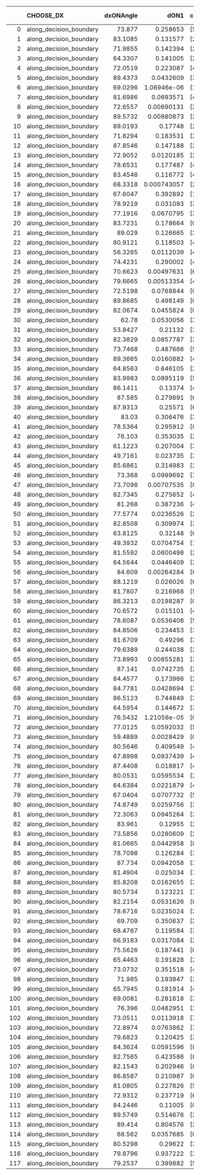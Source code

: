 |     | CHOOSE_DX               |   dxONAngle |        dON1 | cIDON1   |   dON_patch_1 |   nTON |         dON |   dxOFFAngle |       dOFF1 | cIDOFF1   |   dOFF_patch_1 |   nTOFF |        dOFF | SUCCESS   |   nExp |   dual_point_id |   subpoint_time_seconds |   total_execution_time |        logp |         dOFF/dON | Vote dOFF>dON   |
|----:|:------------------------|------------:|------------:|:---------|--------------:|-------:|------------:|-------------:|------------:|:----------|---------------:|--------:|------------:|:----------|-------:|----------------:|------------------------:|-----------------------:|------------:|-----------------:|:----------------|
|   0 | along_decision_boundary |     73.877  | 0.258653    | [5 7]    |   0.258653    |      1 | 0.258653    |      64.2306 | 0.152331    | [5 7]     |    0.152331    |       1 | 0.152331    | False     |      1 |               7 |                 3.49927 |                4.17058 |  0          |      0.588942    | False           |
|   1 | along_decision_boundary |     83.1085 | 0.131577    | [2 5]    |   0.131577    |      1 | 0.131577    |      86.0441 | 0.0514414   | [2 5]     |    0.0514414   |       1 | 0.0514414   | False     |      2 |               8 |                 1.93773 |                6.11425 | -0.5        |      0.390962    | False           |
|   2 | along_decision_boundary |     71.9855 | 0.142394    | [2 9]    |   0.142394    |      1 | 0.142394    |      72.5732 | 0.655292    | [2 9]     |    0.655292    |       1 | 0.655292    | True      |      3 |              11 |                 4.68255 |               14.233   | -1          |      4.60198     | True            |
|   3 | along_decision_boundary |     64.3307 | 0.141005    | [2 5]    |   0.141005    |      1 | 0.141005    |      72.461  | 0.0223086   | [2 5]     |    0.0223086   |       1 | 0.0223086   | False     |      4 |              14 |                 1.6123  |               15.937   | -0.166667   |      0.158212    | False           |
|   4 | along_decision_boundary |     72.0519 | 0.223087    | [4 7]    |   0.223087    |      1 | 0.223087    |      71.1027 | 0.197462    | [4 7]     |    0.197462    |       1 | 0.197462    | False     |      5 |              15 |                 3.34123 |               19.2837  | -0.5        |      0.885134    | False           |
|   5 | along_decision_boundary |     89.4373 | 0.0432609   | [3 5]    |   0.0432609   |      1 | 0.0432609   |      71.4484 | 0.317106    | [3 5]     |    0.317106    |       1 | 0.317106    | True      |      6 |              16 |                 3.36456 |               22.6583  | -0.9        |      7.33009     | True            |
|   6 | along_decision_boundary |     69.0296 | 1.06946e-06 | [1 8]    |   1.06946e-06 |      1 | 1.06946e-06 |      79.4846 | 0.155533    | [1 8]     |    0.155533    |       1 | 0.155533    | True      |      7 |              19 |                 1.2191  |               26.7939  | -0.333333   | 145432           | True            |
|   7 | along_decision_boundary |     81.6986 | 0.0693571   | [4 6]    |   0.0693571   |      1 | 0.0693571   |      75.833  | 0.0519448   | [4 6]     |    0.0519448   |       1 | 0.0519448   | False     |      8 |              20 |                 2.10125 |               28.9022  | -0.0714286  |      0.748946    | False           |
|   8 | along_decision_boundary |     72.6557 | 0.00690131  | [2 7]    |   0.00690131  |      1 | 0.00690131  |      81.8737 | 0.13961     | [2 7]     |    0.13961     |       1 | 0.13961     | True      |      9 |              21 |                 2.10331 |               31.0104  | -0.25       |     20.2295      | True            |
|   9 | along_decision_boundary |     89.5732 | 0.00880873  | [2 7]    |   0.00880873  |      1 | 0.00880873  |      74.9452 | 0.219358    | [2 7]     |    0.219358    |       1 | 0.219358    | True      |     10 |              22 |                 2.97125 |               33.9867  | -0.0555556  |     24.9023      | True            |
|  10 | along_decision_boundary |     89.0193 | 0.17748     | [2 7]    |   0.17748     |      1 | 0.17748     |      81.2869 | 0.423661    | [2 7]     |    0.423661    |       1 | 0.423661    | True      |     11 |              23 |                 5.39827 |               39.3905  | -0          |      2.38709     | True            |
|  11 | along_decision_boundary |     71.8294 | 0.183531    | [2 6]    |   0.183531    |      1 | 0.183531    |      73.3795 | 0.128049    | [2 6]     |    0.128049    |       1 | 0.128049    | False     |     12 |              24 |                 2.5159  |               41.9148  | -0.0454545  |      0.697698    | False           |
|  12 | along_decision_boundary |     87.8546 | 0.147188    | [2 7]    |   0.147188    |      1 | 0.147188    |      73.9519 | 0.000735165 | [2 7]     |    0.000735165 |       1 | 0.000735165 | False     |     13 |              27 |                 2.05818 |               48.35    | -0          |      0.00499474  | False           |
|  13 | along_decision_boundary |     72.9052 | 0.0120185   | [2 7]    |   0.0120185   |      1 | 0.0120185   |      72.6725 | 0.107199    | [2 7]     |    0.107199    |       1 | 0.107199    | True      |     14 |              28 |                 1.76897 |               50.1269  | -0.0384615  |      8.91954     | True            |
|  14 | along_decision_boundary |     78.6531 | 0.177487    | [4 7]    |   0.177487    |      1 | 0.177487    |      80.416  | 1.31201     | [4 7]     |    1.31201     |       1 | 1.31201     | True      |     15 |              29 |                 4.42015 |               54.552   | -0          |      7.39216     | True            |
|  15 | along_decision_boundary |     83.4548 | 0.116772    | [4 5]    |   0.116772    |      1 | 0.116772    |      87.2909 | 0.0456816   | [4 5]     |    0.0456816   |       1 | 0.0456816   | False     |     16 |              31 |                 1.98989 |               58.6494  | -0.0333333  |      0.391204    | False           |
|  16 | along_decision_boundary |     68.3318 | 0.000743057 | [2 8]    |   0.000743057 |      1 | 0.000743057 |      57.2826 | 0.209782    | [2 8]     |    0.209782    |       1 | 0.209782    | True      |     17 |              32 |                 2.78298 |               61.4413  | -0          |    282.323       | True            |
|  17 | along_decision_boundary |     67.6047 | 0.392892    | [1 8]    |   0.392892    |      1 | 0.392892    |      69.6065 | 0.0490172   | [0 8]     |    0.0490172   |       1 | 0.0490172   | False     |     18 |              34 |                 3.90033 |               65.3822  | -0.0294118  |      0.12476     | False           |
|  18 | along_decision_boundary |     78.9219 | 0.031093    | [3 5]    |   0.031093    |      1 | 0.031093    |      84.8848 | 0.0854306   | [3 5]     |    0.0854306   |       1 | 0.0854306   | True      |     19 |              35 |                 1.62647 |               67.0151  | -0          |      2.74759     | True            |
|  19 | along_decision_boundary |     77.1916 | 0.0670795   | [3 5]    |   0.0670795   |      1 | 0.0670795   |      85.5019 | 0.245874    | [3 5]     |    0.245874    |       1 | 0.245874    | True      |     20 |              36 |                 3.09211 |               70.1132  | -0.0263158  |      3.66542     | True            |
|  20 | along_decision_boundary |     83.7231 | 0.178664    | [0 7]    |   0.178664    |      1 | 0.178664    |      72.2095 | 0.22498     | [1 7]     |    0.22498     |       1 | 0.22498     | True      |     21 |              40 |                 4.74888 |               75.0086  | -0.1        |      1.25924     | True            |
|  21 | along_decision_boundary |     89.029  | 0.126665    | [3 5]    |   0.126665    |      1 | 0.126665    |      54.4927 | 0.393487    | [3 5]     |    0.393487    |       1 | 0.393487    | True      |     22 |              41 |                 4.9244  |               79.9395  | -0.214286   |      3.10652     | True            |
|  22 | along_decision_boundary |     80.9121 | 0.118503    | [4 7]    |   0.118503    |      1 | 0.118503    |      80.7739 | 0.101672    | [4 7]     |    0.101672    |       1 | 0.101672    | False     |     23 |              44 |                 2.25347 |               84.7423  | -0.363636   |      0.857973    | False           |
|  23 | along_decision_boundary |     56.3265 | 0.0112039   | [4 7]    |   0.0112039   |      1 | 0.0112039   |      65.9429 | 0.120459    | [4 7]     |    0.120459    |       1 | 0.120459    | True      |     24 |              45 |                 2.60828 |               87.3579  | -0.195652   |     10.7516      | True            |
|  24 | along_decision_boundary |     74.4231 | 0.290002    | [4 8]    |   0.290002    |      1 | 0.290002    |      75.2649 | 0.146345    | [4 8]     |    0.146345    |       1 | 0.146345    | False     |     25 |              46 |                 3.83273 |               91.2054  | -0.333333   |      0.504636    | False           |
|  25 | along_decision_boundary |     70.6623 | 0.00497631  | [6 9]    |   0.00497631  |      1 | 0.00497631  |      78.8817 | 0.679318    | [6 9]     |    0.679318    |       1 | 0.679318    | True      |     26 |              49 |                 3.79345 |               95.1054  | -0.18       |    136.51        | True            |
|  26 | along_decision_boundary |     79.6665 | 0.00513354  | [4 6]    |   0.00513354  |      1 | 0.00513354  |      81.9668 | 0.0598683   | [4 6]     |    0.0598683   |       1 | 0.0598683   | True      |     27 |              50 |                 1.24254 |               96.3532  | -0.307692   |     11.6622      | True            |
|  27 | along_decision_boundary |     72.5198 | 0.0768844   | [0 1]    |   0.0768844   |      1 | 0.0768844   |      83.1775 | 0.11363     | [0 1]     |    0.11363     |       1 | 0.11363     | True      |     28 |              51 |                 2.99665 |               99.3578  | -0.462963   |      1.47793     | True            |
|  28 | along_decision_boundary |     89.8685 | 0.498149    | [0 1]    |   0.498149    |      1 | 0.498149    |      56.5092 | 0.0448837   | [0 1]     |    0.0448837   |       1 | 0.0448837   | False     |     29 |              52 |                 5.8099  |              105.177   | -0.642857   |      0.0901011   | False           |
|  29 | along_decision_boundary |     82.0674 | 0.0455824   | [0 9]    |   0.0455824   |      1 | 0.0455824   |      77.0015 | 1.77447e-05 | [1 9]     |    1.77447e-05 |       1 | 1.77447e-05 | False     |     30 |              54 |                 1.55032 |              106.775   | -0.431034   |      0.000389289 | False           |
|  30 | along_decision_boundary |     62.78   | 0.0530056   | [3 6]    |   0.0530056   |      1 | 0.0530056   |      76.9986 | 0.00449686  | [3 6]     |    0.00449686  |       1 | 0.00449686  | False     |     31 |              57 |                 1.18333 |              110.591   | -0.266667   |      0.0848374   | False           |
|  31 | along_decision_boundary |     53.8427 | 0.21132     | [3 6]    |   0.21132     |      1 | 0.21132     |      55.7625 | 0.0830415   | [3 6]     |    0.0830415   |       1 | 0.0830415   | False     |     32 |              59 |                 2.84529 |              113.484   | -0.145161   |      0.392966    | False           |
|  32 | along_decision_boundary |     82.3829 | 0.0857787   | [3 5]    |   0.0857787   |      1 | 0.0857787   |      74.1078 | 0.270819    | [3 5]     |    0.270819    |       1 | 0.270819    | True      |     33 |              61 |                 4.21805 |              121.066   | -0.0625     |      3.15718     | True            |
|  33 | along_decision_boundary |     73.7468 | 0.487666    | [5 9]    |   0.487666    |      1 | 0.487666    |      65.4301 | 0.00793761  | [5 9]     |    0.00793761  |       1 | 0.00793761  | False     |     34 |              69 |                 6.91188 |              142.689   | -0.136364   |      0.0162767   | False           |
|  34 | along_decision_boundary |     89.3665 | 0.0160882   | [4 6]    |   0.0160882   |      1 | 0.0160882   |      82.069  | 0.378205    | [4 6]     |    0.378205    |       1 | 0.378205    | True      |     35 |              72 |                 3.56565 |              149.881   | -0.0588235  |     23.5083      | True            |
|  35 | along_decision_boundary |     64.8563 | 0.646105    | [3 5]    |   0.646105    |      1 | 0.646105    |      60.0119 | 0.229648    | [3 5]     |    0.229648    |       1 | 0.229648    | False     |     36 |              75 |                 1.93133 |              155.498   | -0.128571   |      0.355434    | False           |
|  36 | along_decision_boundary |     83.9983 | 0.0895119   | [5 6]    |   0.0895119   |      1 | 0.0895119   |      82.7212 | 0.146434    | [5 6]     |    0.146434    |       1 | 0.146434    | True      |     37 |              76 |                 1.81509 |              157.321   | -0.0555556  |      1.63592     | True            |
|  37 | along_decision_boundary |     86.1411 | 0.13374     | [4 8]    |   0.13374     |      1 | 0.13374     |      82.8963 | 0.101427    | [4 8]     |    0.101427    |       1 | 0.101427    | False     |     38 |              78 |                 2.68306 |              160.038   | -0.121622   |      0.758389    | False           |
|  38 | along_decision_boundary |     87.585  | 0.279891    | [6 7]    |   0.279891    |      1 | 0.279891    |      86.0518 | 0.208738    | [6 7]     |    0.208738    |       1 | 0.208738    | False     |     39 |              80 |                 2.59162 |              162.677   | -0.0526316  |      0.745781    | False           |
|  39 | along_decision_boundary |     87.9313 | 0.25571     | [6 7]    |   0.25571     |      1 | 0.25571     |      84.372  | 0.0304103   | [6 7]     |    0.0304103   |       1 | 0.0304103   | False     |     40 |              81 |                 3.12879 |              165.815   | -0.0128205  |      0.118925    | False           |
|  40 | along_decision_boundary |     83.03   | 0.306476    | [3 5]    |   0.306476    |      1 | 0.306476    |      74.8989 | 0.0729784   | [3 5]     |    0.0729784   |       1 | 0.0729784   | False     |     41 |              86 |                 5.09854 |              171.069   | -0          |      0.238121    | False           |
|  41 | along_decision_boundary |     78.5364 | 0.295912    | [8 9]    |   0.295912    |      1 | 0.295912    |      71.9945 | 0.403464    | [8 9]     |    0.403464    |       1 | 0.403464    | True      |     42 |              87 |                 6.45228 |              177.527   | -0.0121951  |      1.36346     | True            |
|  42 | along_decision_boundary |     76.103  | 0.353035    | [3 5]    |   0.353035    |      1 | 0.353035    |      65.1864 | 0.0299194   | [3 5]     |    0.0299194   |       1 | 0.0299194   | False     |     43 |              88 |                 3.2275  |              180.762   | -0          |      0.084749    | False           |
|  43 | along_decision_boundary |     61.1223 | 0.207004    | [3 5]    |   0.207004    |      1 | 0.207004    |      61.4162 | 0.0464287   | [3 5]     |    0.0464287   |       1 | 0.0464287   | False     |     44 |              89 |                 3.22642 |              183.997   | -0.0116279  |      0.224289    | False           |
|  44 | along_decision_boundary |     49.7161 | 0.023735    | [3 6]    |   0.023735    |      1 | 0.023735    |      54.2505 | 0.0475456   | [3 6]     |    0.0475456   |       1 | 0.0475456   | True      |     45 |              91 |                 1.24428 |              185.287   | -0.0454545  |      2.00319     | True            |
|  45 | along_decision_boundary |     85.6861 | 0.314983    | [2 4]    |   0.314983    |      1 | 0.314983    |      77.962  | 0.287856    | [2 4]     |    0.287856    |       1 | 0.287856    | False     |     46 |              93 |                 4.18855 |              189.524   | -0.0111111  |      0.913877    | False           |
|  46 | along_decision_boundary |     73.368  | 0.0999692   | [7 9]    |   0.0999692   |      1 | 0.0999692   |      73.7088 | 0.109377    | [7 9]     |    0.109377    |       1 | 0.109377    | True      |     47 |              96 |                 1.2747  |              192.715   | -0.0434783  |      1.09411     | True            |
|  47 | along_decision_boundary |     73.7098 | 0.00707535  | [8 9]    |   0.00707535  |      1 | 0.00707535  |      60.9653 | 0.102959    | [8 9]     |    0.102959    |       1 | 0.102959    | True      |     48 |              99 |                 2.39072 |              201.332   | -0.0106383  |     14.5517      | True            |
|  48 | along_decision_boundary |     82.7345 | 0.275652    | [4 7]    |   0.275652    |      1 | 0.275652    |      73.0127 | 0.382562    | [4 7]     |    0.382562    |       1 | 0.382562    | True      |     49 |             100 |                 5.20852 |              206.547   | -0          |      1.38784     | True            |
|  49 | along_decision_boundary |     81.268  | 0.387236    | [4 5]    |   0.387236    |      1 | 0.387236    |      70.1907 | 0.161971    | [4 5]     |    0.161971    |       1 | 0.161971    | False     |     50 |             101 |                 2.76114 |              209.314   | -0.0102041  |      0.418275    | False           |
|  50 | along_decision_boundary |     77.5774 | 0.0236526   | [2 7]    |   0.0236526   |      1 | 0.0236526   |      86.0479 | 0.143398    | [2 7]     |    0.143398    |       1 | 0.143398    | True      |     51 |             103 |                 1.57708 |              210.952   | -0          |      6.06268     | True            |
|  51 | along_decision_boundary |     82.8508 | 0.309974    | [3 4]    |   0.309974    |      1 | 0.309974    |      70.7825 | 0.0636054   | [3 4]     |    0.0636054   |       1 | 0.0636054   | False     |     52 |             104 |                 3.40665 |              214.368   | -0.00980392 |      0.205196    | False           |
|  52 | along_decision_boundary |     63.8125 | 0.32148     | [6 8]    |   0.32148     |      1 | 0.32148     |      45.6247 | 0.106631    | [6 8]     |    0.106631    |       1 | 0.106631    | False     |     53 |             108 |                 3.20664 |              220.278   | -0          |      0.331688    | False           |
|  53 | along_decision_boundary |     49.3932 | 0.0704754   | [1 4]    |   0.0704754   |      1 | 0.0704754   |      81.2374 | 0.0441787   | [0 4]     |    0.0441787   |       1 | 0.0441787   | False     |     54 |             109 |                 1.78709 |              222.07    | -0.00943396 |      0.626866    | False           |
|  54 | along_decision_boundary |     81.5592 | 0.0600498   | [2 4]    |   0.0600498   |      1 | 0.0600498   |      83.0711 | 0.0138379   | [2 4]     |    0.0138379   |       1 | 0.0138379   | False     |     55 |             110 |                 1.67411 |              223.752   | -0.037037   |      0.230441    | False           |
|  55 | along_decision_boundary |     64.5644 | 0.0446409   | [3 9]    |   0.0446409   |      1 | 0.0446409   |      63.3492 | 0.00457642  | [3 9]     |    0.00457642  |       1 | 0.00457642  | False     |     56 |             112 |                 1.23285 |              225.033   | -0.0818182  |      0.102516    | False           |
|  56 | along_decision_boundary |     84.609  | 0.00264284  | [8 9]    |   0.00264284  |      1 | 0.00264284  |      87.2012 | 0.134834    | [8 9]     |    0.134834    |       1 | 0.134834    | True      |     57 |             115 |                 3.01806 |              230.389   | -0.142857   |     51.0185      | True            |
|  57 | along_decision_boundary |     88.1219 | 0.026026    | [6 8]    |   0.026026    |      1 | 0.026026    |      82.3256 | 0.0885754   | [6 8]     |    0.0885754   |       1 | 0.0885754   | True      |     58 |             116 |                 1.44758 |              231.846   | -0.0789474  |      3.40334     | True            |
|  58 | along_decision_boundary |     81.7807 | 0.216968    | [5 7]    |   0.216968    |      1 | 0.216968    |      71.2414 | 0.223704    | [5 7]     |    0.223704    |       1 | 0.223704    | True      |     59 |             118 |                 4.1019  |              238.919   | -0.0344828  |      1.03104     | True            |
|  59 | along_decision_boundary |     86.3213 | 0.0198287   | [0 9]    |   0.0198287   |      1 | 0.0198287   |      53.0698 | 0.00141314  | [1 9]     |    0.00141314  |       1 | 0.00141314  | False     |     60 |             119 |                 1.3266  |              240.254   | -0.00847458 |      0.0712674   | False           |
|  60 | along_decision_boundary |     70.6572 | 0.015101    | [4 5]    |   0.015101    |      1 | 0.015101    |      73.5105 | 0.148448    | [4 5]     |    0.148448    |       1 | 0.148448    | True      |     61 |             120 |                 2.18908 |              242.453   | -0.0333333  |      9.83036     | True            |
|  61 | along_decision_boundary |     78.6087 | 0.0536408   | [5 7]    |   0.0536408   |      1 | 0.0536408   |      82.7595 | 0.0925417   | [5 7]     |    0.0925417   |       1 | 0.0925417   | True      |     62 |             122 |                 1.81351 |              246.702   | -0.00819672 |      1.72521     | True            |
|  62 | along_decision_boundary |     84.8506 | 0.234453    | [3 5]    |   0.234453    |      1 | 0.234453    |      74.6036 | 0.0432767   | [3 5]     |    0.0432767   |       1 | 0.0432767   | False     |     63 |             123 |                 2.56539 |              249.273   | -0          |      0.184585    | False           |
|  63 | along_decision_boundary |     81.6709 | 0.49296     | [3 5]    |   0.49296     |      1 | 0.49296     |      60.8078 | 0.178108    | [3 5]     |    0.178108    |       1 | 0.178108    | False     |     64 |             124 |                 3.54982 |              252.833   | -0.00793651 |      0.361303    | False           |
|  64 | along_decision_boundary |     79.6389 | 0.244038    | [2 7]    |   0.244038    |      1 | 0.244038    |      66.7333 | 0.17313     | [2 7]     |    0.17313     |       1 | 0.17313     | False     |     65 |             127 |                 2.57595 |              258.539   | -0.03125    |      0.709438    | False           |
|  65 | along_decision_boundary |     73.8993 | 0.00855281  | [3 6]    |   0.00855281  |      1 | 0.00855281  |      71.5254 | 0.0129509   | [3 6]     |    0.0129509   |       1 | 0.0129509   | True      |     66 |             131 |                 1.22296 |              263.705   | -0.0692308  |      1.51423     | True            |
|  66 | along_decision_boundary |     87.141  | 0.0742735   | [2 7]    |   0.0742735   |      1 | 0.0742735   |      84.873  | 0.0848403   | [2 7]     |    0.0848403   |       1 | 0.0848403   | True      |     67 |             132 |                 1.286   |              265.001   | -0.030303   |      1.14227     | True            |
|  67 | along_decision_boundary |     84.4577 | 0.173966    | [2 7]    |   0.173966    |      1 | 0.173966    |      80.3167 | 0.041279    | [2 7]     |    0.041279    |       1 | 0.041279    | False     |     68 |             133 |                 3.84148 |              268.852   | -0.00746269 |      0.237282    | False           |
|  68 | along_decision_boundary |     84.7781 | 0.0428694   | [3 7]    |   0.0428694   |      1 | 0.0428694   |      84.0307 | 0.385257    | [3 7]     |    0.385257    |       1 | 0.385257    | True      |     69 |             135 |                 3.36872 |              273.736   | -0.0294118  |      8.98674     | True            |
|  69 | along_decision_boundary |     86.5123 | 0.744849    | [3 7]    |   0.744849    |      1 | 0.744849    |      70.6009 | 0.945534    | [3 7]     |    0.945534    |       1 | 0.945534    | True      |     70 |             139 |                 8.02897 |              281.887   | -0.00724638 |      1.26943     | True            |
|  70 | along_decision_boundary |     64.5954 | 0.144672    | [3 5]    |   0.144672    |      1 | 0.144672    |      64.9479 | 0.0848144   | [3 5]     |    0.0848144   |       1 | 0.0848144   | False     |     71 |             145 |                 4.45777 |              293.044   | -0          |      0.586252    | False           |
|  71 | along_decision_boundary |     76.5432 | 1.21056e-05 | [0 5]    |   1.21056e-05 |      1 | 1.21056e-05 |      87.3021 | 0.129072    | [1 5]     |    0.129072    |       1 | 0.129072    | True      |     72 |             146 |                 2.06794 |              295.122   | -0.00704225 |  10662.2         | True            |
|  72 | along_decision_boundary |     77.0125 | 0.0592032   | [5 6]    |   0.0592032   |      1 | 0.0592032   |      68.3766 | 0.128841    | [5 6]     |    0.128841    |       1 | 0.128841    | True      |     73 |             149 |                 2.31401 |              297.517   | -0          |      2.17625     | True            |
|  73 | along_decision_boundary |     59.4889 | 0.0028429   | [0 5]    |   0.0028429   |      1 | 0.0028429   |      50.9271 | 0.000151036 | [1 5]     |    0.000151036 |       1 | 0.000151036 | False     |     74 |             153 |                 1.22686 |              303.715   | -0.00684932 |      0.0531273   | False           |
|  74 | along_decision_boundary |     80.5646 | 0.409549    | [4 6]    |   0.409549    |      1 | 0.409549    |      60.2158 | 0.223652    | [4 6]     |    0.223652    |       1 | 0.223652    | False     |     75 |             154 |                 5.34835 |              309.072   | -0          |      0.546094    | False           |
|  75 | along_decision_boundary |     67.8998 | 0.0937439   | [4 8]    |   0.0937439   |      1 | 0.0937439   |      67.2194 | 0.34147     | [4 8]     |    0.34147     |       1 | 0.34147     | True      |     76 |             155 |                 5.71781 |              314.799   | -0.00666667 |      3.64258     | True            |
|  76 | along_decision_boundary |     87.4408 | 0.018817    | [4 8]    |   0.018817    |      1 | 0.018817    |      81.7193 | 0.260798    | [4 8]     |    0.260798    |       1 | 0.260798    | True      |     77 |             157 |                 1.93968 |              325.24    | -0          |     13.8597      | True            |
|  77 | along_decision_boundary |     80.0531 | 0.0595534   | [2 7]    |   0.0595534   |      1 | 0.0595534   |      72.3131 | 0.00460926  | [2 7]     |    0.00460926  |       1 | 0.00460926  | False     |     78 |             161 |                 1.55934 |              331.976   | -0.00649351 |      0.0773972   | False           |
|  78 | along_decision_boundary |     64.6384 | 0.0221879   | [4 6]    |   0.0221879   |      1 | 0.0221879   |      72.6277 | 0.391044    | [4 6]     |    0.391044    |       1 | 0.391044    | True      |     79 |             163 |                 2.86151 |              340.658   | -0          |     17.6242      | True            |
|  79 | along_decision_boundary |     67.0404 | 0.0707732   | [5 7]    |   0.0707732   |      1 | 0.0707732   |      73.2832 | 0.0220499   | [5 7]     |    0.0220499   |       1 | 0.0220499   | False     |     80 |             164 |                 2.2128  |              342.878   | -0.00632911 |      0.311558    | False           |
|  80 | along_decision_boundary |     74.8749 | 0.0259756   | [3 5]    |   0.0259756   |      1 | 0.0259756   |      68.356  | 0.476642    | [3 5]     |    0.476642    |       1 | 0.476642    | True      |     81 |             165 |                 1.86499 |              344.748   | -0          |     18.3496      | True            |
|  81 | along_decision_boundary |     72.3063 | 0.0945264   | [3 6]    |   0.0945264   |      1 | 0.0945264   |      64.2456 | 0.02924     | [3 6]     |    0.02924     |       1 | 0.02924     | False     |     82 |             169 |                 2.03933 |              346.954   | -0.00617284 |      0.309332    | False           |
|  82 | along_decision_boundary |     83.961  | 0.12955     | [2 8]    |   0.12955     |      1 | 0.12955     |      76.6088 | 0.0827045   | [2 8]     |    0.0827045   |       1 | 0.0827045   | False     |     83 |             170 |                 2.09158 |              349.052   | -0          |      0.638398    | False           |
|  83 | along_decision_boundary |     73.5856 | 0.0280609   | [2 7]    |   0.0280609   |      1 | 0.0280609   |      80.5997 | 0.186823    | [2 7]     |    0.186823    |       1 | 0.186823    | True      |     84 |             171 |                 3.42766 |              352.484   | -0.0060241  |      6.65779     | True            |
|  84 | along_decision_boundary |     81.0665 | 0.0442958   | [8 9]    |   0.0442958   |      1 | 0.0442958   |      84.4199 | 0.0608369   | [8 9]     |    0.0608369   |       1 | 0.0608369   | True      |     85 |             173 |                 2.21555 |              357.415   | -0          |      1.37342     | True            |
|  85 | along_decision_boundary |     78.7098 | 0.126284    | [3 5]    |   0.126284    |      1 | 0.126284    |      76.593  | 0.0239623   | [3 5]     |    0.0239623   |       1 | 0.0239623   | False     |     86 |             175 |                 2.90263 |              360.389   | -0.00588235 |      0.18975     | False           |
|  86 | along_decision_boundary |     87.734  | 0.0942058   | [3 8]    |   0.0942058   |      1 | 0.0942058   |      84.6167 | 0.365949    | [3 8]     |    0.365949    |       1 | 0.365949    | True      |     87 |             176 |                 3.41353 |              363.811   | -0          |      3.88457     | True            |
|  87 | along_decision_boundary |     81.4904 | 0.025034    | [7 8]    |   0.025034    |      1 | 0.025034    |      85.1112 | 0.0774015   | [7 8]     |    0.0774015   |       1 | 0.0774015   | True      |     88 |             177 |                 1.68717 |              365.509   | -0.00574713 |      3.09186     | True            |
|  88 | along_decision_boundary |     85.8208 | 0.0162655   | [3 7]    |   0.0162655   |      1 | 0.0162655   |      75.1764 | 0.114919    | [3 7]     |    0.114919    |       1 | 0.114919    | True      |     89 |             180 |                 1.43338 |              367.024   | -0.0227273  |      7.0652      | True            |
|  89 | along_decision_boundary |     80.5734 | 0.123221    | [7 9]    |   0.123221    |      1 | 0.123221    |      82.943  | 0.241438    | [7 9]     |    0.241438    |       1 | 0.241438    | True      |     90 |             182 |                 1.61768 |              372.924   | -0.0505618  |      1.95939     | True            |
|  90 | along_decision_boundary |     82.2154 | 0.0531626   | [8 9]    |   0.0531626   |      1 | 0.0531626   |      82.6339 | 0.107313    | [8 9]     |    0.107313    |       1 | 0.107313    | True      |     91 |             183 |                 1.82493 |              374.761   | -0.0888889  |      2.01859     | True            |
|  91 | along_decision_boundary |     78.6716 | 0.0235024   | [3 9]    |   0.0235024   |      1 | 0.0235024   |      74.3867 | 0.568717    | [3 9]     |    0.568717    |       1 | 0.568717    | True      |     92 |             187 |                 3.74556 |              378.659   | -0.137363   |     24.1983      | True            |
|  92 | along_decision_boundary |     69.709  | 0.350637    | [2 3]    |   0.350637    |      1 | 0.350637    |      72.0662 | 0.43313     | [2 3]     |    0.43313     |       1 | 0.43313     | True      |     93 |             191 |                 3.70474 |              390.351   | -0.195652   |      1.23527     | True            |
|  93 | along_decision_boundary |     68.4767 | 0.119584    | [3 5]    |   0.119584    |      1 | 0.119584    |      78.2105 | 0.35315     | [3 5]     |    0.35315     |       1 | 0.35315     | True      |     94 |             198 |                 3.10992 |              408.581   | -0.263441   |      2.95317     | True            |
|  94 | along_decision_boundary |     66.9183 | 0.0317084   | [3 5]    |   0.0317084   |      1 | 0.0317084   |      62.2265 | 0.182326    | [3 5]     |    0.182326    |       1 | 0.182326    | True      |     95 |             201 |                 2.58383 |              414.725   | -0.340426   |      5.7501      | True            |
|  95 | along_decision_boundary |     75.5626 | 0.187441    | [0 3]    |   0.187441    |      1 | 0.187441    |      76.4316 | 0.186279    | [1 3]     |    0.186279    |       1 | 0.186279    | False     |     96 |             202 |                 2.45335 |              417.186   | -0.426316   |      0.993797    | False           |
|  96 | along_decision_boundary |     65.4463 | 0.191828    | [2 6]    |   0.191828    |      1 | 0.191828    |      57.9661 | 0.0278659   | [2 6]     |    0.0278659   |       1 | 0.0278659   | False     |     97 |             204 |                 1.51152 |              420.596   | -0.333333   |      0.145265    | False           |
|  97 | along_decision_boundary |     73.0732 | 0.351518    | [4 8]    |   0.351518    |      1 | 0.351518    |      65.8792 | 0.02853     | [4 8]     |    0.02853     |       1 | 0.02853     | False     |     98 |             205 |                 3.72181 |              424.327   | -0.252577   |      0.0811622   | False           |
|  98 | along_decision_boundary |     71.985  | 0.193847    | [3 7]    |   0.193847    |      1 | 0.193847    |      57.1067 | 0.422219    | [3 7]     |    0.422219    |       1 | 0.422219    | True      |     99 |             209 |                 4.89768 |              434.302   | -0.183673   |      2.17811     | True            |
|  99 | along_decision_boundary |     65.7945 | 0.181914    | [4 5]    |   0.181914    |      1 | 0.181914    |      51.0519 | 0.0339927   | [4 5]     |    0.0339927   |       1 | 0.0339927   | False     |    100 |             211 |                 3.25433 |              437.601   | -0.247475   |      0.186861    | False           |
| 100 | along_decision_boundary |     69.0081 | 0.281618    | [3 5]    |   0.281618    |      1 | 0.281618    |      63.5928 | 0.22316     | [3 5]     |    0.22316     |       1 | 0.22316     | False     |    101 |             217 |                 2.41264 |              443.475   | -0.18       |      0.792422    | False           |
| 101 | along_decision_boundary |     76.396  | 0.0482951   | [3 6]    |   0.0482951   |      1 | 0.0482951   |      79.2626 | 0.14208     | [3 6]     |    0.14208     |       1 | 0.14208     | True      |    102 |             221 |                 1.85422 |              445.448   | -0.123762   |      2.94192     | True            |
| 102 | along_decision_boundary |     73.0511 | 0.0113918   | [7 9]    |   0.0113918   |      1 | 0.0113918   |      76.0385 | 0.736321    | [7 9]     |    0.736321    |       1 | 0.736321    | True      |    103 |             222 |                 3.79287 |              449.25    | -0.176471   |     64.6359      | True            |
| 103 | along_decision_boundary |     72.8974 | 0.0763862   | [7 9]    |   0.0763862   |      1 | 0.0763862   |      76.064  | 0.488815    | [7 9]     |    0.488815    |       1 | 0.488815    | True      |    104 |             223 |                 2.99869 |              452.253   | -0.237864   |      6.39926     | True            |
| 104 | along_decision_boundary |     79.6823 | 0.120425    | [3 5]    |   0.120425    |      1 | 0.120425    |      79.1497 | 0.239304    | [3 5]     |    0.239304    |       1 | 0.239304    | True      |    105 |             226 |                 3.81776 |              456.199   | -0.307692   |      1.98717     | True            |
| 105 | along_decision_boundary |     84.3624 | 0.0591596   | [8 9]    |   0.0591596   |      1 | 0.0591596   |      78.4752 | 0.165895    | [8 9]     |    0.165895    |       1 | 0.165895    | True      |    106 |             229 |                 2.64129 |              461.715   | -0.385714   |      2.80419     | True            |
| 106 | along_decision_boundary |     82.7565 | 0.423586    | [8 9]    |   0.423586    |      1 | 0.423586    |      63.3591 | 0.320033    | [8 9]     |    0.320033    |       1 | 0.320033    | False     |    107 |             230 |                 5.99613 |              467.721   | -0.471698   |      0.755533    | False           |
| 107 | along_decision_boundary |     82.1543 | 0.202946    | [8 9]    |   0.202946    |      1 | 0.202946    |      82.7326 | 0.0173571   | [8 9]     |    0.0173571   |       1 | 0.0173571   | False     |    108 |             231 |                 2.4027  |              470.131   | -0.378505   |      0.0855258   | False           |
| 108 | along_decision_boundary |     86.8587 | 0.210987    | [0 1]    |   0.210987    |      1 | 0.210987    |      77.2994 | 0.0588328   | [0 1]     |    0.0588328   |       1 | 0.0588328   | False     |    109 |             232 |                 2.78754 |              472.927   | -0.296296   |      0.278846    | False           |
| 109 | along_decision_boundary |     81.0805 | 0.227826    | [5 7]    |   0.227826    |      1 | 0.227826    |      65.4899 | 0.0726522   | [5 7]     |    0.0726522   |       1 | 0.0726522   | False     |    110 |             234 |                 1.71932 |              477.281   | -0.224771   |      0.318894    | False           |
| 110 | along_decision_boundary |     72.9312 | 0.237719    | [6 7]    |   0.237719    |      1 | 0.237719    |      72.1726 | 0.0695879   | [6 7]     |    0.0695879   |       1 | 0.0695879   | False     |    111 |             237 |                 2.15023 |              481.79    | -0.163636   |      0.292732    | False           |
| 111 | along_decision_boundary |     84.2446 | 0.11005     | [0 7]    |   0.11005     |      1 | 0.11005     |      78.3649 | 0.0530362   | [0 7]     |    0.0530362   |       1 | 0.0530362   | False     |    112 |             240 |                 1.99045 |              488.939   | -0.112613   |      0.481929    | False           |
| 112 | along_decision_boundary |     89.5749 | 0.514676    | [3 6]    |   0.514676    |      1 | 0.514676    |      79.337  | 0.795281    | [3 6]     |    0.795281    |       1 | 0.795281    | True      |    113 |             242 |                 4.80953 |              493.797   | -0.0714286  |      1.54521     | True            |
| 113 | along_decision_boundary |     89.414  | 0.804576    | [2 3]    |   0.804576    |      1 | 0.804576    |      66.572  | 0.156843    | [2 3]     |    0.156843    |       1 | 0.156843    | False     |    114 |             247 |                 6.17201 |              503.232   | -0.110619   |      0.194939    | False           |
| 114 | along_decision_boundary |     68.562  | 0.0357685   | [0 1]    |   0.0357685   |      1 | 0.0357685   |      68.0313 | 0.333546    | [0 1]     |    0.333546    |       1 | 0.333546    | True      |    115 |             248 |                 3.56981 |              506.811   | -0.0701754  |      9.32513     | True            |
| 115 | along_decision_boundary |     80.5298 | 0.29622     | [3 7]    |   0.29622     |      1 | 0.29622     |      77.5104 | 0.0984241   | [3 7]     |    0.0984241   |       1 | 0.0984241   | False     |    116 |             250 |                 3.53187 |              510.418   | -0.108696   |      0.332267    | False           |
| 116 | along_decision_boundary |     79.8796 | 0.937222    | [3 7]    |   0.937222    |      1 | 0.937222    |      65.8277 | 0.114567    | [3 7]     |    0.114567    |       1 | 0.114567    | False     |    117 |             251 |                 4.66774 |              515.095   | -0.0689655  |      0.122241    | False           |
| 117 | along_decision_boundary |     79.2537 | 0.399882    | [5 6]    |   0.399882    |      1 | 0.399882    |      71.6417 | 0.0195951   | [5 6]     |    0.0195951   |       1 | 0.0195951   | False     |    118 |             255 |                 3.15262 |              518.379   | -0.0384615  |      0.0490022   | False           |